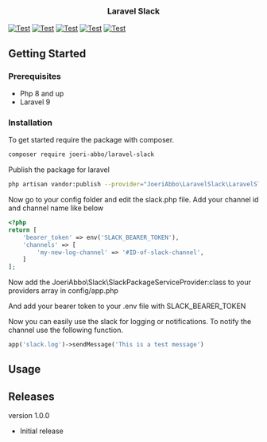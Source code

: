 <div align="center">

<h3 align="center">Laravel Slack</h3>
</div>

[![Test](https://github.com/Joeri-Abbo/laravel-slack/actions/workflows/test.yml/badge.svg)](https://github.com/Joeri-Abbo/laravel-slack/actions/workflows/test.yml)
[![Test](https://github.com/Joeri-Abbo/laravel-slack/actions/workflows/psalm.yml/badge.svg)](https://github.com/Joeri-Abbo/laravel-slack/actions/workflows/psalm.yml)
[![Test](https://github.com/Joeri-Abbo/laravel-slack/actions/workflows/codeql-analysis.yml/badge.svg)](https://github.com/Joeri-Abbo/laravel-slack/actions/workflows/codeql-analysis.yml)
[![Test](https://github.com/Joeri-Abbo/laravel-slack/actions/workflows/composer-normalize.yml/badge.svg)](https://github.com/Joeri-Abbo/laravel-slack/actions/workflows/composer-normalize.yml)
[![Test](https://github.com/Joeri-Abbo/laravel-slack/actions/workflows/php-normalize.yml/badge.svg)](https://github.com/Joeri-Abbo/laravel-slack/actions/workflows/php-normalize.yml)

## Getting Started

### Prerequisites
- Php 8 and up
- Laravel 9 
### Installation
To get started require the package with composer.

```bash
composer require joeri-abbo/laravel-slack

```
Publish the package for laravel
```bash
php artisan vandor:publish --provider="JoeriAbbo\LaravelSlack\LaravelSlackServiceProvider"
```

Now go to your config folder and edit the slack.php file.
Add your channel id and channel name like below
```php 
<?php
return [
    'bearer_token' => env('SLACK_BEARER_TOKEN'),
    'channels' => [
        'my-new-log-channel' => '#ID-of-slack-channel',
    ]
];
```
Now add the JoeriAbbo\Slack\SlackPackageServiceProvider:class to your providers array in config/app.php

And add your bearer token to your .env file with SLACK_BEARER_TOKEN

Now you can easily use the slack for logging or notifications. 
To notify the channel use the following function.
```php 
app('slack.log')->sendMessage('This is a test message')
```
## Usage

## Releases

version 1.0.0

- Initial release